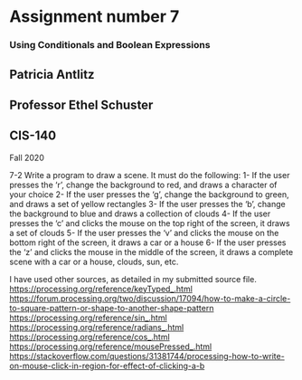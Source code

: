 # Assignment number 7
### Using Conditionals and Boolean Expressions

## Patricia Antlitz
## Professor Ethel Schuster
## CIS-140
Fall 2020

7-2 Write a program to draw a scene. It must do the following:
1- If the user presses the ‘r’, change the background to red, and draws a
character of your choice
2- If the user presses the ‘g’, change the background to green, and draws a
set of yellow rectangles
3- If the user presses the ‘b’, change the background to blue and draws a
collection of clouds
4- If the user presses the ‘c’ and clicks the mouse on the top right of the
screen, it draws a set of clouds
5- If the user presses the ‘v’ and clicks the mouse on the bottom right of
the screen, it draws a car or a house
6- If the user presses the ‘z’ and clicks the mouse in the middle of the
screen, it draws a complete scene with a car or a house, clouds, sun, etc.

I have used other sources, as detailed in my submitted source file.
https://processing.org/reference/keyTyped_.html
https://forum.processing.org/two/discussion/17094/how-to-make-a-circle-to-square-pattern-or-shape-to-another-shape-pattern
https://processing.org/reference/sin_.html
https://processing.org/reference/radians_.html
https://processing.org/reference/cos_.html
https://processing.org/reference/mousePressed_.html
https://stackoverflow.com/questions/31381744/processing-how-to-write-on-mouse-click-in-region-for-effect-of-clicking-a-b
